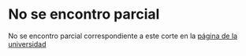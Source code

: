 # No se encontro parcial

No se encontro parcial correspondiente a este corte en la [página de la universidad](https://sophia.javeriana.edu.co/programacion/parciales)
